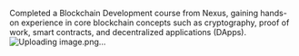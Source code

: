Completed a Blockchain Development course from Nexus, gaining hands-on experience in core blockchain concepts such as cryptography, proof of work, smart contracts, and decentralized applications (DApps).
![Uploading image.png…]()

